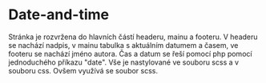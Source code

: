 # Date-and-time

Stránka je rozvržena do hlavních částí headeru, mainu a footeru. V headeru se nachází nadpis, v mainu tabulka s aktuálním datumem a časem, ve footeru se nachází jméno autora. Čas a datum se řeší pomocí php pomocí jednoduchého příkazu "date". Vše je nastylované ve souboru scss a v souboru css. Ovšem využívá se soubor scss. 
